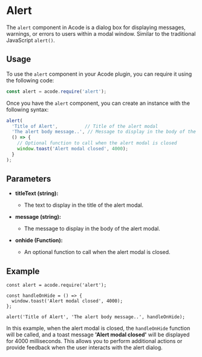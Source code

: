 # Alert

The `alert` component in Acode is a dialog box for displaying messages, warnings, or errors to users within a modal window. Similar to the traditional JavaScript `alert()`.

## Usage

To use the `alert` component in your Acode plugin, you can require it using the following code:

```javascript
const alert = acode.require('alert');
```

Once you have the `alert` component, you can create an instance with the following syntax:

```js
alert(
  'Title of Alert',          // Title of the alert modal
  'The alert body message..', // Message to display in the body of the alert modal
  () => {
    // Optional function to call when the alert modal is closed
    window.toast('Alert modal closed', 4000);
  }
);
```

## Parameters

- **titleText (string):**
  - The text to display in the title of the alert modal.

- **message (string):**
  - The message to display in the body of the alert modal.

- **onhide (Function):**
  - An optional function to call when the alert modal is closed.

## Example

```javascript:line-numbers{1,7}
const alert = acode.require('alert');

const handleOnHide = () => {
  window.toast('Alert modal closed', 4000);
};

alert('Title of Alert', 'The alert body message..', handleOnHide);
```

In this example, when the alert modal is closed, the `handleOnHide` function will be called, and a toast message **'Alert modal closed'** will be displayed for 4000 milliseconds. This allows you to perform additional actions or provide feedback when the user interacts with the alert dialog.